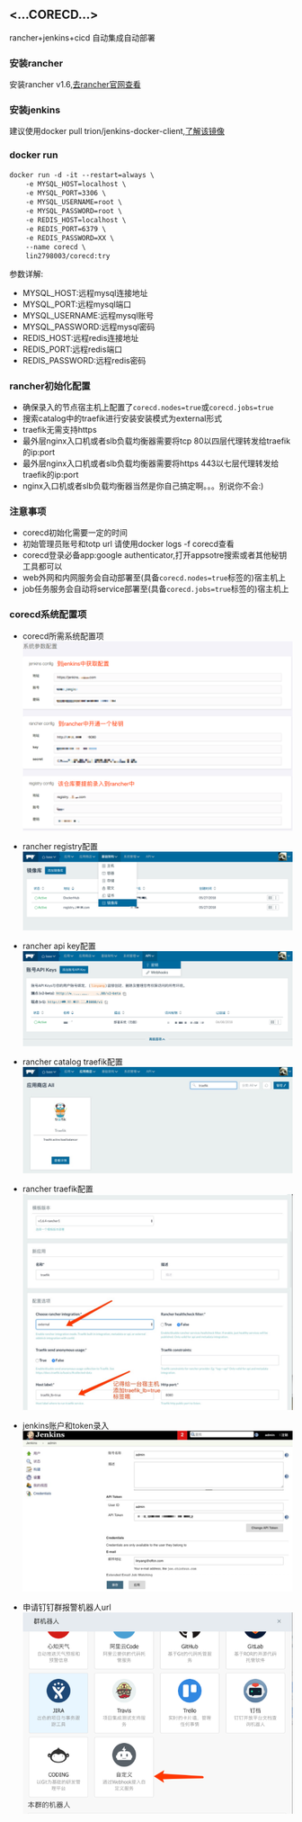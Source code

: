 ## <...CORECD...>
rancher+jenkins+cicd 自动集成自动部署
### 安装rancher
安装rancher v1.6,[去rancher官网查看](https://rancher.com/docs/rancher/v1.6/zh/quick-start-guide/)
### 安装jenkins
建议使用docker pull trion/jenkins-docker-client,[了解该镜像](https://store.docker.com/community/images/trion/jenkins-docker-client)
### docker run
```shell
docker run -d -it --restart=always \
    -e MYSQL_HOST=localhost \
    -e MYSQL_PORT=3306 \
    -e MYSQL_USERNAME=root \
    -e MYSQL_PASSWORD=root \
    -e REDIS_HOST=localhost \
    -e REDIS_PORT=6379 \
    -e REDIS_PASSWORD=XX \
    --name corecd \
    lin2798003/corecd:try
```
参数详解:
* MYSQL_HOST:远程mysql连接地址
* MYSQL_PORT:远程mysql端口
* MYSQL_USERNAME:远程mysql账号
* MYSQL_PASSWORD:远程mysql密码
* REDIS_HOST:远程redis连接地址
* REDIS_PORT:远程redis端口
* REDIS_PASSWORD:远程redis密码
### rancher初始化配置
* 确保录入的节点宿主机上配置了```corecd.nodes=true```或```corecd.jobs=true```
* 搜索catalog中的traefik进行安装安装模式为external形式
* traefik无需支持https
* 最外层nginx入口机或者slb负载均衡器需要将tcp 80以四层代理转发给traefik的ip:port
* 最外层nginx入口机或者slb负载均衡器需要将https 443以七层代理转发给traefik的ip:port
* nginx入口机或者slb负载均衡器当然是你自己搞定啊。。。别说你不会:)
### 注意事项
* corecd初始化需要一定的时间
* 初始管理员账号和totp url 请使用docker logs -f corecd查看
* corecd登录必备app:google authenticator,打开appsotre搜索或者其他秘钥工具都可以
* web外网和内网服务会自动部署至(具备```corecd.nodes=true```标签的)宿主机上
* job任务服务会自动将service部署至(具备```corecd.jobs=true```标签的)宿主机上
### corecd系统配置项
* corecd所需系统配置项
![a](./public/assets/img/corecd-config.png)

* rancher registry配置
![a](./public/assets/img/rancher-registry.png)

* rancher api key配置
![a](./public/assets/img/rancher-key.png)

* rancher catalog traefik配置
![a](./public/assets/img/rancher-traefik.png)

* rancher traefik配置
![a](./public/assets/img/rancher-traefik-2.png)

* jenkins账户和token录入
![a](./public/assets/img/jenkins-token.png)

* 申请钉钉群报警机器人url
![a](./public/assets/img/dingding.png)